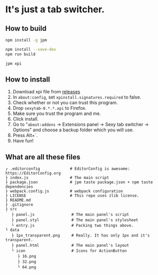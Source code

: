 # It's just a tab switcher.

## How to build
```bash
npm install -g jpm

npm install --save-dev
npm run build

jpm xpi
```

## How to install
1. Download xpi file from [releases](https://github.com/xnuk/sexyTab/releases)
2. In `about:config`, set `xpinstall.signatures.required` to false.
3. Check whether or not you can trust this program.
4. Drop `sexytab-0.*.*.xpi` to Firefox.
5. Make sure you trust the program and me.
6. Click install.
7. Go to "`about:addons` -> Extensions panel -> Sexy tab switcher -> Options" and choose a backup folder which you will use.
8. Press Alt+\`.
9. Have fun!

## What are all these files
```
┌ .editorconfig             # EditorConfig is awesome: https://EditorConfig.org
├ index.js                  # The main script
├ package.json              # jpm taste package.json + npm taste dependencies
├ webpack.config.js         # webpack configuration
├ LICENSE                   # This repo uses zlib license.
├ README.md
├ .gitignore
├ src
　 ├ panel.js                # The main panel's script
　 ├ panel.styl              # The main panel's stylesheet
　 └ entry.js                # Packing two things above.
└ data
　 ├ 1px_transparent.png     # Really. It has only 1px and it's transparent.
　 ├ panel.html              # The main panel's layout
　 └ icon                    # Icons for ActionButton
　 　 ├ 16.png
　 　 ├ 32.png
　 　 └ 64.png
```
